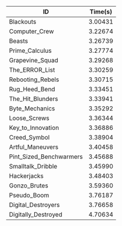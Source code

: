 |ID|Time(s)|
|-|-|
|Blackouts|3.00431|
|Computer_Crew|3.22674|
|Beasts|3.26739|
|Prime_Calculus|3.27774|
|Grapevine_Squad|3.29268|
|The_ERROR_List|3.30259|
|Rebooting_Rebels|3.30715|
|Rug_Heed_Bend|3.33451|
|The_Hit_Blunders|3.33941|
|Byte_Mechanics|3.35292|
|Loose_Screws|3.36344|
|Key_to_Innovation|3.36886|
|Creed_Symbol|3.38904|
|Artful_Maneuvers|3.40458|
|Pint_Sized_Benchwarmers|3.45688|
|Smalltalk_Dribble|3.45990|
|Hackerjacks|3.48403|
|Gonzo_Brutes|3.59360|
|Pseudo_Boom|3.76187|
|Digital_Destroyers|3.76658|
|Digitally_Destroyed|4.70634|
